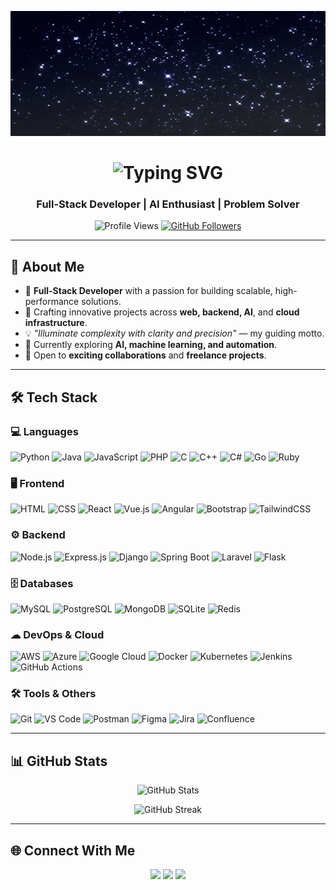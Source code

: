 <!-- Profile Banner -->
<p align="center">
  <img src="./starry-banner.gif" width="100%" height="200" alt="Banner">
</p>

<!-- Title -->
<h1 align="center">
  <img src="https://readme-typing-svg.herokuapp.com?font=Orbitron&size=32&duration=3000&pause=800&color=FFD700&center=true&vCenter=true&width=800&lines=🌟+Morning+Star+Tech+🌟;Bringer+of+Light;Full-Stack+Developer;Guiding+Code+from+Darkness+to+Dawn" alt="Typing SVG">
</h1>
<h3 align="center">Full-Stack Developer | AI Enthusiast | Problem Solver</h3>

<!-- Badges -->
<p align="center">
  <img src="https://komarev.com/ghpvc/?username=MorningStarTech317&label=Profile%20views&color=0e75b6&style=flat" alt="Profile Views" />
  <a href="https://github.com/MorningStarTech317?tab=followers">
    <img src="https://img.shields.io/github/followers/MorningStarTech317?label=Followers&style=social" alt="GitHub Followers" />
  </a>
</p>

---

## 🚀 About Me
- 🚀 **Full-Stack Developer** with a passion for building scalable, high-performance solutions.  
- 🌌 Crafting innovative projects across **web, backend, AI**, and **cloud infrastructure**.  
- 💡 *"Illuminate complexity with clarity and precision"* — my guiding motto.  
- 🤖 Currently exploring **AI, machine learning, and automation**.  
- 💼 Open to **exciting collaborations** and **freelance projects**.  

---

## 🛠 Tech Stack

### 💻 Languages
![Python](https://img.shields.io/badge/Python-3776AB?logo=python&logoColor=white)
![Java](https://img.shields.io/badge/Java-007396?logo=java&logoColor=white)
![JavaScript](https://img.shields.io/badge/JavaScript-F7DF1E?logo=javascript&logoColor=black)
![PHP](https://img.shields.io/badge/PHP-777BB4?logo=php&logoColor=white)
![C](https://img.shields.io/badge/C-00599C?logo=c&logoColor=white)
![C++](https://img.shields.io/badge/C++-00599C?logo=c%2B%2B&logoColor=white)
![C#](https://img.shields.io/badge/C%23-239120?logo=c-sharp&logoColor=white)
![Go](https://img.shields.io/badge/Go-00ADD8?logo=go&logoColor=white)
![Ruby](https://img.shields.io/badge/Ruby-CC342D?logo=ruby&logoColor=white)

### 🖥 Frontend
![HTML](https://img.shields.io/badge/HTML5-E34F26?logo=html5&logoColor=white)
![CSS](https://img.shields.io/badge/CSS3-1572B6?logo=css3&logoColor=white)
![React](https://img.shields.io/badge/React-61DAFB?logo=react&logoColor=black)
![Vue.js](https://img.shields.io/badge/Vue.js-4FC08D?logo=vue.js&logoColor=white)
![Angular](https://img.shields.io/badge/Angular-DD0031?logo=angular&logoColor=white)
![Bootstrap](https://img.shields.io/badge/Bootstrap-7952B3?logo=bootstrap&logoColor=white)
![TailwindCSS](https://img.shields.io/badge/Tailwind_CSS-38B2AC?logo=tailwind-css&logoColor=white)

### ⚙ Backend
![Node.js](https://img.shields.io/badge/Node.js-339933?logo=node.js&logoColor=white)
![Express.js](https://img.shields.io/badge/Express.js-000000?logo=express&logoColor=white)
![Django](https://img.shields.io/badge/Django-092E20?logo=django&logoColor=white)
![Spring Boot](https://img.shields.io/badge/Spring_Boot-6DB33F?logo=spring-boot&logoColor=white)
![Laravel](https://img.shields.io/badge/Laravel-FF2D20?logo=laravel&logoColor=white)
![Flask](https://img.shields.io/badge/Flask-000000?logo=flask&logoColor=white)

### 🗄 Databases
![MySQL](https://img.shields.io/badge/MySQL-4479A1?logo=mysql&logoColor=white)
![PostgreSQL](https://img.shields.io/badge/PostgreSQL-4169E1?logo=postgresql&logoColor=white)
![MongoDB](https://img.shields.io/badge/MongoDB-47A248?logo=mongodb&logoColor=white)
![SQLite](https://img.shields.io/badge/SQLite-003B57?logo=sqlite&logoColor=white)
![Redis](https://img.shields.io/badge/Redis-DC382D?logo=redis&logoColor=white)

### ☁ DevOps & Cloud
![AWS](https://img.shields.io/badge/AWS-232F3E?logo=amazon-aws&logoColor=white)
![Azure](https://img.shields.io/badge/Azure-0078D4?logo=microsoft-azure&logoColor=white)
![Google Cloud](https://img.shields.io/badge/Google_Cloud-4285F4?logo=google-cloud&logoColor=white)
![Docker](https://img.shields.io/badge/Docker-2496ED?logo=docker&logoColor=white)
![Kubernetes](https://img.shields.io/badge/Kubernetes-326CE5?logo=kubernetes&logoColor=white)
![Jenkins](https://img.shields.io/badge/Jenkins-D24939?logo=jenkins&logoColor=white)
![GitHub Actions](https://img.shields.io/badge/GitHub_Actions-2088FF?logo=github-actions&logoColor=white)

### 🛠 Tools & Others
![Git](https://img.shields.io/badge/Git-F05032?logo=git&logoColor=white)
![VS Code](https://img.shields.io/badge/VS_Code-007ACC?logo=visual-studio-code&logoColor=white)
![Postman](https://img.shields.io/badge/Postman-FF6C37?logo=postman&logoColor=white)
![Figma](https://img.shields.io/badge/Figma-F24E1E?logo=figma&logoColor=white)
![Jira](https://img.shields.io/badge/Jira-0052CC?logo=jira&logoColor=white)
![Confluence](https://img.shields.io/badge/Confluence-172B4D?logo=confluence&logoColor=white)

---

## 📊 GitHub Stats
<p align="center">
  <img src="https://github-readme-stats.vercel.app/api?username=MorningStarTech317&show_icons=true&theme=tokyonight" alt="GitHub Stats" />
</p>
<p align="center">
  <img src="https://github-readme-streak-stats.herokuapp.com/?user=MorningStarTech317&theme=tokyonight" alt="GitHub Streak" />
</p>

---

## 🌐 Connect With Me
<p align="center">
  <a href="mailto:morningstartech317@example.com"><img src="https://img.shields.io/badge/Email-D14836?logo=gmail&logoColor=white"></a>
  <a href="https://linkedin.com/in/morningstartech317"><img src="https://img.shields.io/badge/LinkedIn-0077B5?logo=linkedin&logoColor=white"></a>
  <a href="https://twitter.com/morningstar317"><img src="https://img.shields.io/badge/Twitter-1DA1F2?logo=twitter&logoColor=white"></a>
</p>
